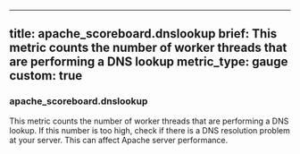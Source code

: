 
---
title: apache_scoreboard.dnslookup
brief: This metric counts the number of worker threads that are performing a DNS lookup
metric_type: gauge
custom: true
---
### apache_scoreboard.dnslookup

This metric counts the number of worker threads that are performing a DNS lookup. If this number is too high, check if there is a DNS resolution problem at your server. This can affect Apache server performance.

